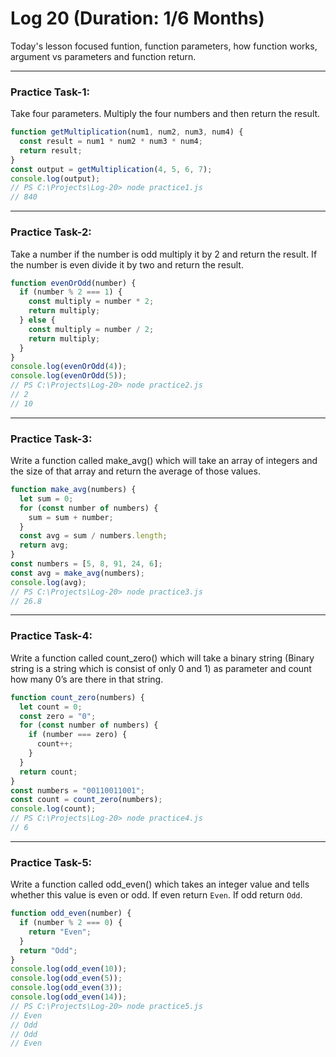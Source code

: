 # Log 20 (Duration: 1/6 Months)
Today's lesson focused funtion, function parameters, how function works, argument vs parameters and function return.

---

### Practice Task-1:
Take four parameters. Multiply the four numbers and then return the result.
```js
function getMultiplication(num1, num2, num3, num4) {
  const result = num1 * num2 * num3 * num4;
  return result;
}
const output = getMultiplication(4, 5, 6, 7);
console.log(output);
// PS C:\Projects\Log-20> node practice1.js
// 840

```
---
### Practice Task-2:
Take a number if the number is odd multiply it by 2 and return the result. If the number is even divide it by two and return the result.
```js
function evenOrOdd(number) {
  if (number % 2 === 1) {
    const multiply = number * 2;
    return multiply;
  } else {
    const multiply = number / 2;
    return multiply;
  }
}
console.log(evenOrOdd(4));
console.log(evenOrOdd(5));
// PS C:\Projects\Log-20> node practice2.js
// 2
// 10

```
---
### Practice Task-3:
Write a function called make_avg() which will take an array of integers and the size of that array and return the average of those values.
```js
function make_avg(numbers) {
  let sum = 0;
  for (const number of numbers) {
    sum = sum + number;
  }
  const avg = sum / numbers.length;
  return avg;
}
const numbers = [5, 8, 91, 24, 6];
const avg = make_avg(numbers);
console.log(avg);
// PS C:\Projects\Log-20> node practice3.js
// 26.8

```
---
### Practice Task-4:
Write a function called count_zero() which will take a binary string (Binary string is a string which is consist of only 0 and 1) as parameter and count how many 0’s are there in that string.
```js
function count_zero(numbers) {
  let count = 0;
  const zero = "0";
  for (const number of numbers) {
    if (number === zero) {
      count++;
    }
  }
  return count;
}
const numbers = "00110011001";
const count = count_zero(numbers);
console.log(count);
// PS C:\Projects\Log-20> node practice4.js
// 6

```
---
### Practice Task-5:
Write a function called odd_even() which takes an integer value and tells whether this value is even or odd. If even return `Even`. If odd return `Odd`.
```js
function odd_even(number) {
  if (number % 2 === 0) {
    return "Even";
  }
  return "Odd";
}
console.log(odd_even(10));
console.log(odd_even(5));
console.log(odd_even(3));
console.log(odd_even(14));
// PS C:\Projects\Log-20> node practice5.js
// Even
// Odd
// Odd
// Even

```
